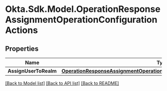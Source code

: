 # Okta.Sdk.Model.OperationResponseAssignmentOperationConfigurationActions

## Properties

Name | Type | Description | Notes
------------ | ------------- | ------------- | -------------
**AssignUserToRealm** | [**OperationResponseAssignmentOperationConfigurationActionsAssignUserToRealm**](OperationResponseAssignmentOperationConfigurationActionsAssignUserToRealm.md) |  | [optional] 

[[Back to Model list]](../README.md#documentation-for-models) [[Back to API list]](../README.md#documentation-for-api-endpoints) [[Back to README]](../README.md)

